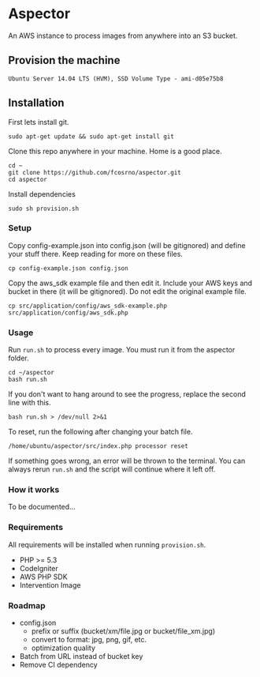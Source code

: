 # Aspector

An AWS instance to process images from anywhere into an S3 bucket.

## Provision the machine

	Ubuntu Server 14.04 LTS (HVM), SSD Volume Type - ami-d05e75b8

## Installation

First lets install git.

	sudo apt-get update && sudo apt-get install git

Clone this repo anywhere in your machine. Home is a good place.

	cd ~
	git clone https://github.com/fcosrno/aspector.git
	cd aspector

Install dependencies

	sudo sh provision.sh

### Setup

Copy config-example.json into config.json (will be gitignored) and define your stuff there. Keep reading for more on these files.

	cp config-example.json config.json

Copy the aws_sdk example file and then edit it. Include your AWS keys and bucket in there (it will be gitignored). Do not edit the original example file.
	
	cp src/application/config/aws_sdk-example.php src/application/config/aws_sdk.php 

### Usage

Run `run.sh` to process every image. You must run it from the aspector folder.

	cd ~/aspector
	bash run.sh

If you don't want to hang around to see the progress, replace the second line with this.

	bash run.sh > /dev/null 2>&1

To reset, run the following after changing your batch file.

	/home/ubuntu/aspector/src/index.php processor reset

If something goes wrong, an error will be thrown to the terminal. You can always rerun `run.sh` and the script will continue where it left off. 

### How it works

To be documented...

### Requirements

All requirements will be installed when running `provision.sh`.

- PHP >= 5.3
- CodeIgniter
- AWS PHP SDK
- Intervention Image

### Roadmap

- config.json
	- prefix or suffix (bucket/xm/file.jpg or bucket/file_xm.jpg)
	- convert to format: jpg, png, gif, etc.
	- optimization quality
- Batch from URL instead of bucket key
- Remove CI dependency


